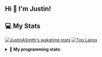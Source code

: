 ## Hi 👋 I'm Justin!

## 💻 My Stats

[![JustinASmith's wakatime stats](https://github-readme-stats.vercel.app/api/wakatime?username=JustinASmith)](https://github.com/JustinASmith/JustinASmith)
[![Top Langs](https://github-readme-stats.vercel.app/api/top-langs/?username=JustinASmith&layout=compact)](https://github.com/JustinASmith/JustinASmith)

<details> 
 <summary>🤖 <b>My programming stats</b>: </summary>
<br>
  
<!--START_SECTION:waka-->
**I'm an Early 🐤** 

```text
🌞 Morning    63 commits     ██████░░░░░░░░░░░░░░░░░░░   24.05% 
🌆 Daytime    75 commits     ███████░░░░░░░░░░░░░░░░░░   28.63% 
🌃 Evening    121 commits    ███████████░░░░░░░░░░░░░░   46.18% 
🌙 Night      3 commits      ░░░░░░░░░░░░░░░░░░░░░░░░░   1.15%

```
📅 **I'm Most Productive on Sunday** 

```text
Monday       38 commits     ███░░░░░░░░░░░░░░░░░░░░░░   14.5% 
Tuesday      28 commits     ██░░░░░░░░░░░░░░░░░░░░░░░   10.69% 
Wednesday    26 commits     ██░░░░░░░░░░░░░░░░░░░░░░░   9.92% 
Thursday     55 commits     █████░░░░░░░░░░░░░░░░░░░░   20.99% 
Friday       20 commits     ██░░░░░░░░░░░░░░░░░░░░░░░   7.63% 
Saturday     20 commits     ██░░░░░░░░░░░░░░░░░░░░░░░   7.63% 
Sunday       75 commits     ███████░░░░░░░░░░░░░░░░░░   28.63%

```


📊 **This Week I Spent My Time On** 

```text
💬 Programming Languages: 
Java                     4 hrs 53 mins       ████████████░░░░░░░░░░░░░   50.72% 
Dart                     3 hrs 57 mins       ██████████░░░░░░░░░░░░░░░   41.03% 
Markdown                 18 mins             ░░░░░░░░░░░░░░░░░░░░░░░░░   3.19% 
Other                    13 mins             ░░░░░░░░░░░░░░░░░░░░░░░░░   2.35% 
YAML                     7 mins              ░░░░░░░░░░░░░░░░░░░░░░░░░   1.33%

```

**I Mostly Code in JavaScript** 

```text
JavaScript               6 repos             ████████░░░░░░░░░░░░░░░░░   35.29% 
Java                     3 repos             ████░░░░░░░░░░░░░░░░░░░░░   17.65% 
C++                      2 repos             ███░░░░░░░░░░░░░░░░░░░░░░   11.76% 
C                        2 repos             ███░░░░░░░░░░░░░░░░░░░░░░   11.76% 
TypeScript               2 repos             ███░░░░░░░░░░░░░░░░░░░░░░   11.76%

```



<!--END_SECTION:waka-->
<details> 
